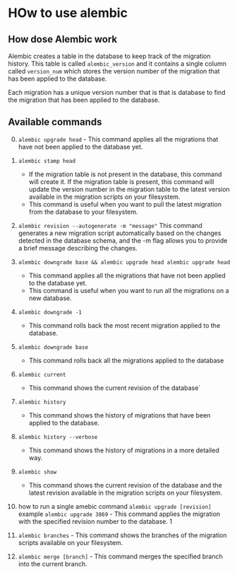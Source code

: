 # HOw to use alembic

## How dose Alembic work

Alembic creates a table in the database to keep track of the migration history. This table is called `alembic_version` and it contains a single column called `version_num` which stores the version number of the migration that has been applied to the database.

Each migration has a unique version number that is that is database to find the migration that has been applied to the database.

## Available commands

0. `alembic upgrade head` - This command applies all the migrations that have not been applied to the database yet.

1. `alembic stamp head`

   - If the migration table is not present in the database, this command will create it. If the migration table is present, this command will update the version number in the migration table to the latest version available in the migration scripts on your filesystem.
   - This command is useful when you want to pull the latest migration from the database to your filesystem.

2. `alembic revision --autogenerate -m "message"`
   This command generates a new migration script automatically based on the changes detected in the database schema, and the -m flag allows you to provide a brief message describing the changes.
3. `alembic downgrade base && alembic upgrade head alembic upgrade head`

   - This command applies all the migrations that have not been applied to the database yet.
   - This command is useful when you want to run all the migrations on a new database.

4. `alembic downgrade -1`

   - This command rolls back the most recent migration applied to the database.

5. `alembic downgrade base`

   - This command rolls back all the migrations applied to the database

6. `alembic current`

   - This command shows the current revision of the database`

7. `alembic history`
   - This command shows the history of migrations that have been applied to the database.
8. `alembic history --verbose`
   - This command shows the history of migrations in a more detailed way.
9. `alembic show`
   - This command shows the current revision of the database and the latest revision available in the migration scripts on your filesystem.
10. how to run a single amebic command `alembic upgrade [revision]` example `alembic upgrade 3869` - This command applies the migration with the specified revision number to the database.
    1
11. `alembic branches` - This command shows the branches of the migration scripts available on your filesystem.
12. `alembic merge [branch]` - This command merges the specified branch into the current branch.
